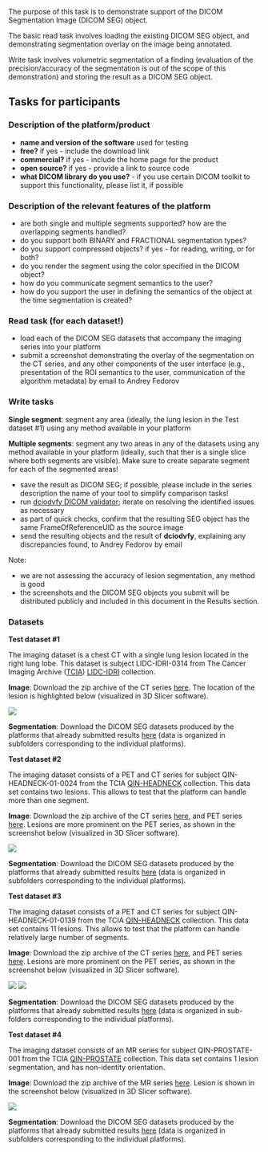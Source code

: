 The purpose of this task is to demonstrate support of the DICOM Segmentation Image (DICOM SEG) object.

The basic read task involves loading the existing DICOM SEG object, and demonstrating segmentation overlay on the image being annotated.

Write task involves volumetric segmentation of a finding (evaluation of the precision/accuracy of the segmentation is out of the scope of this demonstration) and storing the result as a DICOM SEG object.

## Tasks for participants

### Description of the platform/product

* **name and version of the software** used for testing
* **free?** if yes - include the download link
* **commercial?** if yes - include the home page for the product
* **open source?** if yes - provide a link to source code
* **what DICOM library do you use?** - if you use certain DICOM toolkit to support this functionality, please list it, if possible

### Description of the relevant features of the platform

 * are both single and multiple segments supported? how are the overlapping segments handled?
 * do you support both BINARY and FRACTIONAL segmentation types?
 * do you support compressed objects? if yes - for reading, writing, or for both?
 * do you render the segment using the color specified in the DICOM object?
 * how do you communicate segment semantics to the user?
 * how do you support the user in defining the semantics of the object at the time segmentation is created?

### Read task \(for each dataset!\)

* load each of the DICOM SEG datasets that accompany the imaging series into your platform
* submit a screenshot demonstrating the overlay of the segmentation on the CT series, and any other components of the user interface \(e.g., presentation of the ROI semantics to the user, communication of the algorithm metadata\) by email to Andrey Fedorov

### Write tasks

**Single segment**: segment any area \(ideally, the lung lesion in the Test dataset \#1\) using any method available in your platform

**Multiple segments**: segment any two areas in any of the datasets using any method available in your platform \(ideally, such that ther is a single slice where both segments are visible\). Make sure to create separate segment for each of the segmented areas!

* save the result as DICOM SEG; if possible, please include in the series description the name of your tool to simplify comparison tasks!
* run [dciodvfy DICOM validator](http://www.dclunie.com/dicom3tools/dciodvfy.html); iterate on resolving the identified issues as necessary
* as part of quick checks, confirm that the resulting SEG object has the same FrameOfReferenceUID as the source image
* send the resulting objects and the result of **dciodvfy**, explaining any discrepancies found, to Andrey Fedorov by email

Note:

* we are not assessing the accuracy of lesion segmentation, any method is  good
* the screenshots and the DICOM SEG objects you submit will be distributed publicly and included in this document in the Results section.

### Datasets

**Test dataset #1**

The imaging dataset is a chest CT with a single lung lesion located in the right lung lobe. This dataset is subject LIDC-IDRI-0314 from The Cancer Imaging Archive \([TCIA](http://www.cancerimagingarchive.net/)\) [LIDC-IDRI](https://wiki.cancerimagingarchive.net/display/Public/LIDC-IDRI) collection.

**Image**: Download the zip archive of the CT series [here](http://slicer.kitware.com/midas3/download/item/245513/LIDC-IDRI-0314-CT.zip). The location of the lesion is highlighted below \(visualized in 3D Slicer software\).

<img src="../../images/lidc-idri-0314_screenshot.png">

**Segmentation**: Download the DICOM SEG datasets produced by the platforms that already submitted results [here](http://slicer.kitware.com/midas3/folder/3774) \(data is organized in subfolders corresponding to the individual platforms\).

**Test dataset #2**

The imaging dataset consists of a PET and CT series for subject QIN-HEADNECK-01-0024 from the TCIA [QIN-HEADNECK](https://wiki.cancerimagingarchive.net/display/Public/QIN-HEADNECK) collection. This data set contains two lesions. This allows to test that the platform can handle more than one segment.

**Image**: Download the zip archive of the CT series [here](http://slicer.kitware.com/midas3/download/item/245508/QIN-HEADNECK-01-0024-CT.zip), and PET series [here](http://slicer.kitware.com/midas3/download/item/245509/QIN-HEADNECK-01-0024-PET.zip). Lesions are more prominent on the PET series, as shown in the screenshot below \(visualized in 3D Slicer software\).

<img src="../../images/qin-headneck-01-0024_screenshot.png">

**Segmentation**: Download the DICOM SEG datasets produced by the platforms that already submitted results [here](http://slicer.kitware.com/midas3/folder/3786) \(data is organized in subfolders corresponding to the individual platforms\).

**Test dataset #3**

The imaging dataset consists of a PET and CT series for subject QIN-HEADNECK-01-0139 from the TCIA [QIN-HEADNECK](https://wiki.cancerimagingarchive.net/display/Public/QIN-HEADNECK) collection. This data set contains 11 lesions. This allows to test that the platform can handle relatively large number of segments.

**Image**: Download the zip archive of the CT series [here](http://slicer.kitware.com/midas3/download/item/257233/QIN-HEADNECK-01-0139-CT.zip), and PET series [here](http://slicer.kitware.com/midas3/download/item/257234/QIN-HEADNECK-01-0139-PET.zip). Lesions are more prominent on the PET series, as shown in the screenshot below \(visualized in 3D Slicer software\).

<img src="../../images/qin-headneck-01-0139_screenshot1.png">
<img src="../../images/qin-headneck-01-0139_screenshot2.png">

**Segmentation**: Download the DICOM SEG datasets produced by the platforms that already submitted results [here](http://slicer.kitware.com/midas3/folder/3858) (data is organized in sub-folders corresponding to the individual platforms).

**Test dataset #4**

The imaging dataset consists of an MR series for subject QIN-PROSTATE-001 from the TCIA [QIN-PROSTATE](https://wiki.cancerimagingarchive.net/display/Public/QIN+PROSTATE) collection. This data set contains 1 lesion segmentation, and has non-identity orientation.

**Image**: Download the zip archive of the MR series [here](http://slicer.kitware.com/midas3/download/item/257242/701-ADCb500.zip). Lesion is shown in the screenshot below \(visualized in 3D Slicer software\).

<img src="../../images/qin-prostate-001_seg_screenshot.png">

**Segmentation**: Download the DICOM SEG datasets produced by the platforms that already submitted results [here](http://slicer.kitware.com/midas3/folder/3888) (data is organized in subfolders corresponding to the individual platforms).
